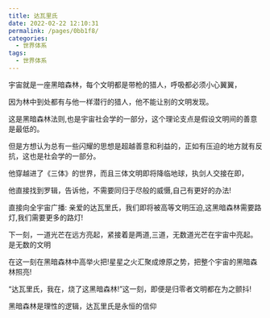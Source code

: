 ```yaml
---
title: 达瓦里氏
date: 2022-02-22 12:10:31
permalink: /pages/0bb1f8/
categories:
  - 世界体系
tags:
  - 世界体系
---
```

宇宙就是一座黑暗森林，每个文明都是带枪的猎人，呼吸都必须小心翼翼，

因为林中到处都有与他一样潜行的猎人，他不能让别的文明发现。

这是黑暗森林法则,也是宇宙社会学的一部分，这个理论支点是假设文明间的善意是最低的。

但是方想认为总有一些闪耀的思想是超越善意和利益的，正如有压迫的地方就有反抗，这也是社会学的一部分。

他穿越进了《三体》的世界，而且三体文明即将降临地球，执剑人交接在即，

他直接找到罗辑，告诉他，不需要同归于尽般的威慑,自己有更好的办法!

直接向全宇宙广播: 亲爱的达瓦里氏，我们即将被高等文明压迫,这黑暗森林需要路灯,我们需要更多的路灯!

下一刻，一道光芒在远方亮起，紧接着是两道,三道，无数道光芒在宇宙中亮起。是无数的文明

在这一刻在黑暗森林中高举火把!星星之火汇聚成燎原之势，把整个宇宙的黑暗森林照亮!

“达瓦里氏，我在，烧了这黑暗森林!”这一刻，即便是归零者文明都在为之颤抖!

黑暗森林是理性的逻辑，达瓦里氏是永恒的信仰